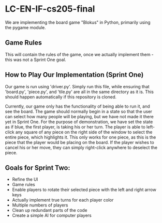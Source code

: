 # LC-EN-IF-cs205-final

We are implementing the board game "Blokus" in Python, primarily using the pygame module.

## Game Rules

This will contain the rules of the game, once we actually implement them - this was not a Sprint One goal.

## How to Play Our Implementation (Sprint One)

Our game is run using 'driver.py'. Simply run this file, while ensuring that 'board.py', 'piece.py', and 'tile.py' are all in the same directory as it is. This should happen automatically if this repository is cloned.

Currently, our game only has the functionality of being able to run it, and see the board. The game should normally begin in a state so that the user can select how many people will be playing, but we have not made it there yet in Sprint One. For the purpose of demonstration, we have set the state as if blue, the first player, is taking his or her turn. The player is able to left-click any square of any piece on the right side of the window to select the entire piece, which highlights it. This only works for one piece, as this is the piece that the player would be placing on the board. If the player wishes to cancel his or her move, they can simply right-click anywhere to deselect the piece.

## Goals for Sprint Two:

- Refine the UI
- Game rules
- Enable players to rotate their selected piece with the left and right arrow keys
- Actually implement true turns for each player color
- Multiple numbers of players
- Clean up redundant parts of the code
- Create a simple AI for computer players